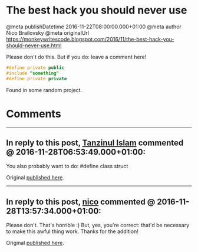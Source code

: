 # The best hack you should never use

@meta publishDatetime 2016-11-22T08:00:00.000+01:00
@meta author Nico Brailovsky
@meta originalUrl https://monkeywritescode.blogspot.com/2016/11/the-best-hack-you-should-never-use.html

Please don't do this. But if you do: leave a comment here!

```c++
#define private public
#include "something"
#define private private
```

Found in some random project.

# Comments

---
## In reply to this post, [Tanzinul Islam]() commented @ 2016-11-28T06:53:49.000+01:00:

You also probably want to do: #define class struct

Original [published here](md_blog/2016/1122_Thebesthackyoushouldneveruse.md).

---
## In reply to this post, [nico](md_blog/aboutme.md) commented @ 2016-11-28T13:57:34.000+01:00:

Please don't. That's horrible :)
But, yes, you're correct: that'd be necessary to make this awful thing work. Thanks for the addition!

Original [published here](md_blog/2016/1122_Thebesthackyoushouldneveruse.md).
